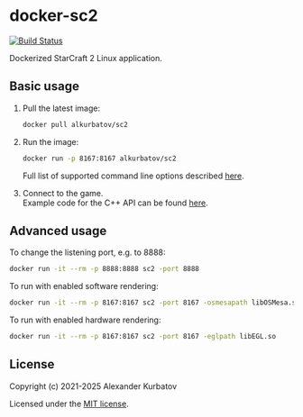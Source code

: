 # docker-sc2

[![Build Status](https://github.com/cpp-sc2/docker-sc2/actions/workflows/ci.yml/badge.svg?branch=main)](https://github.com/cpp-sc2/docker-sc2/actions/workflows/ci.yml)

Dockerized StarCraft 2 Linux application.

## Basic usage
1. Pull the latest image:
   ```bash
   docker pull alkurbatov/sc2
   ```

2. Run the image:
   ```bash
   docker run -p 8167:8167 alkurbatov/sc2
   ```
   Full list of supported command line options described [here](https://github.com/Blizzard/s2client-proto/blob/master/docs/linux.md).

3. Connect to the game.  
Example code for the C++ API can be found [here](https://github.com/cpp-sc2/scrubber).

## Advanced usage
To change the listening port, e.g. to 8888:
```bash
docker run -it --rm -p 8888:8888 sc2 -port 8888
```

To run with enabled software rendering:
```bash
docker run -it --rm -p 8167:8167 sc2 -port 8167 -osmesapath libOSMesa.so
```

To run with enabled hardware rendering:
```bash
docker run -it --rm -p 8167:8167 sc2 -port 8167 -eglpath libEGL.so
```

## License
Copyright (c) 2021-2025 Alexander Kurbatov

Licensed under the [MIT license](LICENSE).
